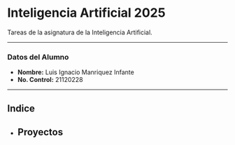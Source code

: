  # Inteligencia Artificial 2025
Tareas de la asignatura de la Inteligencia Artificial.

---
### Datos del Alumno
- **Nombre:** Luis Ignacio Manriquez Infante
- **No. Control:** 21120228

---
## Indice
- ## Proyectos

